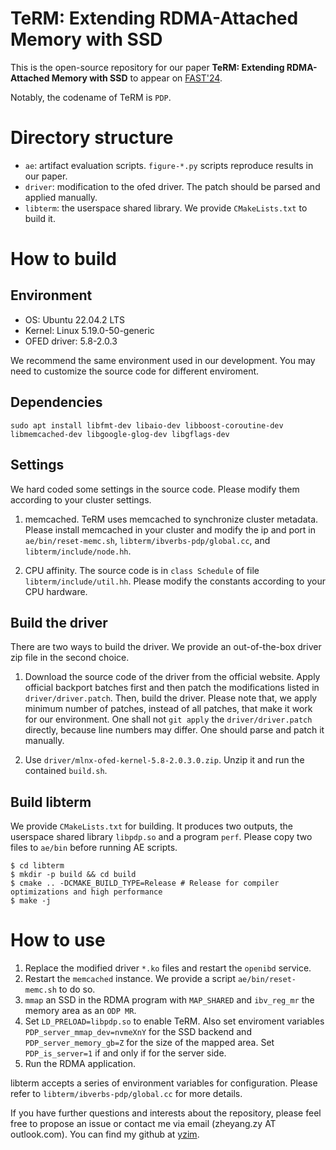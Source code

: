 # TeRM: Extending RDMA-Attached Memory with SSD

This is the open-source repository for our paper
 **TeRM: Extending RDMA-Attached Memory with SSD** to appear on [FAST'24](https://www.usenix.org/conference/fast24/presentation/yang-zhe).

Notably, the codename of TeRM is `PDP`.

# Directory structure
- `ae`: artifact evaluation scripts. `figure-*.py` scripts reproduce results in our paper.
- `driver`: modification to the ofed driver. The patch should be parsed and applied manually.
- `libterm`: the userspace shared library. We provide `CMakeLists.txt` to build it.

# How to build
## Environment

- OS: Ubuntu 22.04.2 LTS
- Kernel: Linux 5.19.0-50-generic
- OFED driver: 5.8-2.0.3

We recommend the same environment used in our development. 
You may need to customize the source code for different enviroment.

## Dependencies
```
sudo apt install libfmt-dev libaio-dev libboost-coroutine-dev libmemcached-dev libgoogle-glog-dev libgflags-dev
```

## Settings

We hard coded some settings in the source code. Please modify them according to your cluster settings.

1. memcached.
TeRM uses memcached to synchronize cluster metadata.
Please install memcached in your cluster and modify the ip and port in `ae/bin/reset-memc.sh`, `libterm/ibverbs-pdp/global.cc`, and `libterm/include/node.hh`.

2. CPU affinity.
The source code is in `class Schedule` of file `libterm/include/util.hh`.
Please modify the constants according to your CPU hardware.

## Build the driver
There are two ways to build the driver. We provide an out-of-the-box driver zip file in the second choice.

1. Download the source code of the driver from the official website.
Apply official backport batches first and then patch the modifications listed in `driver/driver.patch`.
Then, build the driver.
Please note that, we apply minimum number of patches, instead of all patches, that make it work for our environment. One shall not `git apply` the `driver/driver.patch` directly, because line numbers may differ. One should parse and patch it manually.

2. Use `driver/mlnx-ofed-kernel-5.8-2.0.3.0.zip`. Unzip it and run the contained `build.sh`.

## Build libterm
We provide `CMakeLists.txt` for building.
It produces two outputs, the userspace shared library `libpdp.so` and a program `perf`.
Please copy two files to `ae/bin` before running AE scripts.
```
$ cd libterm
$ mkdir -p build && cd build
$ cmake .. -DCMAKE_BUILD_TYPE=Release # Release for compiler optimizations and high performance
$ make -j
```

# How to use
1. Replace the modified driver `*.ko` files and restart the `openibd` service.
2. Restart the `memcached` instance. We provide a script `ae/bin/reset-memc.sh` to do so.
3. `mmap` an SSD in the RDMA program with `MAP_SHARED` and `ibv_reg_mr` the memory area as an `ODP MR`.
4. Set `LD_PRELOAD=libpdp.so` to enable TeRM. Also set enviroment variables `PDP_server_mmap_dev=nvmeXnY` for the SSD backend and `PDP_server_memory_gb=Z` for the size of the mapped area. Set `PDP_is_server=1` if and only if for the server side.
5. Run the RDMA application.

libterm accepts a series of environment variables for configuration. Please refer to `libterm/ibverbs-pdp/global.cc` for more details.

If you have further questions and interests about the repository, please feel free to propose an issue or contact me via email (zheyang.zy AT outlook.com). You can find my github at [yzim](https://github.com/yzim).
